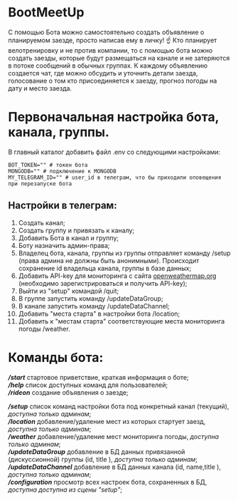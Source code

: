 # BootMeetUp

С помощью Бота можно самостоятельно создать объявление о планируемом заезде, просто написав ему в личку! ☝️
Кто планирует велотренировку и не против компании, то с помощью бота можно создать заезды, которые будут размещаться на канале и не затеряются в потоке сообщений в обычных группах. К каждому объявлению создается чат, где можно обсудить и уточнить детали заезда, голосование о том кто присоединяется к заезду, прогноз погоды на дату и место заезда.

# Первоначальная настройка бота, канала, группы.

В главный каталог добавить файл .env со следующими настройками:

```
BOT_TOKEN="" # токен бота
MONGODB="" # подключение к MONGODB
MY_TELEGRAM_ID="" # user_id в телеграм, что бы приходили оповещения при перезапуске бота
```

## Настройки в телеграм:

1. Создать канал;
2. Создать группу и привязать к каналу;
3. Добавить Бота в канал и группу;
4. Боту назначить админ-права;
5. Владелец бота, канала, группы из группы отправляет команду /setup (права админа не должны быть анонимными). Происходит сохранение id владельца канала, группы в базе данных;
6. Добавить API-key для мониторинга с сайта [openweathermap.org](https://openweathermap.org/api) (необходимо зарегистрироваться и получить API-key);
7. Выйти из "setup" командой /quit;
8. В группе запустить команду /updateDataGroup;
9. В канале запустить команду /updateDataChannel;
10. Добавить "места старта" в настройки бота /location;
11. Добавить к "местам старта" соответствующие места мониторинга погоды /weather.

# Команды бота:

**_/start_** стартовое приветствие, краткая информация о боте;  
**_/help_** список доступных команд для пользователей;  
**_/rideon_** создание объявления о заезде;

**_/setup_** список команд настройки бота под конкретный канал (текущий), _доступна только админам_;  
**_/location_** добавление/удаление мест из которых стартует заезд, _доступна только админам_;  
**_/weather_** добавление/удаление мест мониторинга погоды, _доступна только админам_;  
**_/updateDataGroup_** добавление в БД данных привязанной (дискуссионной) группы (id, title ), _доступна только админам_;  
**_/updateDataChannel_** добавление в БД данных канала (id, name,title ), _доступна только админам_;  
**_/configuration_** просмотр всех настроек бота, сохраненных в БД, _доступна доступна из сцены "setup"_;
